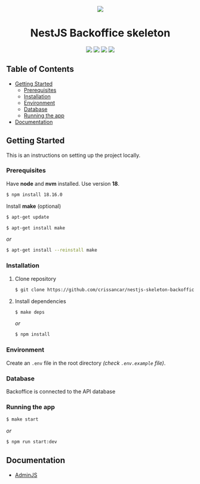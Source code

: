 <div align="center">
  <p>
    <a href="https://postimg.cc/3W6yhNds">
      <img src="https://i.postimg.cc/Dyf1qbFw/pngimg-com-skeleton-PNG42640.png">
    </a>
  </p>

  <h1>NestJS Backoffice skeleton</h1>

  <p>
    <img src="https://img.shields.io/badge/node.js-6DA55F?style=for-the-badge&logo=node.js&logoColor=white">
    <img src="https://img.shields.io/badge/typescript-%23007ACC.svg?style=for-the-badge&logo=typescript&logoColor=white">
    <img src="https://img.shields.io/badge/nestjs-%23E0234E.svg?style=for-the-badge&logo=nestjs&logoColor=white">
    <img src="https://img.shields.io/badge/npm-CB3837?style=for-the-badge&logo=npm&logoColor=white">
  </p>
</div>

<!-- TABLE OF CONTENTS -->
## Table of Contents

* [Getting Started](#getting-started)
    * [Prerequisites](#prerequisites)
    * [Installation](#installation)
    * [Environment](#environment)
    * [Database](#database)
    * [Running the app](#running-the-app)
* [Documentation](#documentation)

<!-- GETTING STARTED -->
## Getting Started

This is an instructions on setting up the project locally.

### Prerequisites
Have **node** and **nvm** installed. Use version **18**.
```bash
$ npm install 18.16.0
```
Install **make** (optional)
```bash
$ apt-get update
```
```bash
$ apt-get install make
```
_or_
```bash
$ apt-get install --reinstall make
```

### Installation

1. Clone repository
    ```bash
    $ git clone https://github.com/crissancar/nestjs-skeleton-backoffice.git
    ```
2. Install dependencies
    ```bash
    $ make deps
    ```
    _or_
    ```bash
    $ npm install
    ```

### Environment
Create an `.env` file in the root directory *(check `.env.example` file)*.

### Database
Backoffice is connected to the API database

### Running the app
```bash
$ make start
```
_or_
```bash
$ npm run start:dev
```

<!-- DOCUMENTATION -->
## Documentation
-  [AdminJS](https://docs.adminjs.co/)
